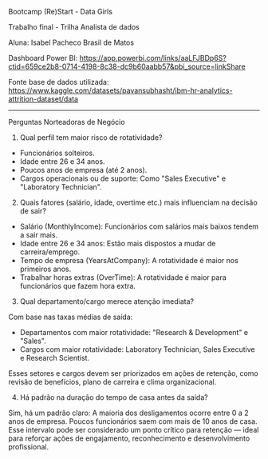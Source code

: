 Bootcamp (Re)Start - Data Girls

Trabalho final - Trilha Analista de dados

Aluna: Isabel Pacheco Brasil de Matos

Dashboard Power BI: https://app.powerbi.com/links/aaLFJBDp6S?ctid=659ce2b8-0714-4198-8c38-dc9b60aabb57&pbi_source=linkShare

Fonte base de dados utilizada: https://www.kaggle.com/datasets/pavansubhasht/ibm-hr-analytics-attrition-dataset/data

-----------------------------------------------------------------------------------------------------------------------------

Perguntas Norteadoras de Negócio


1. Qual perfil tem maior risco de rotatividade?
   
- Funcionários solteiros.
- Idade entre 26 e 34 anos.
- Poucos anos de empresa (até 2 anos).
- Cargos operacionais ou de suporte: Como "Sales Executive" e "Laboratory Technician".
  

2. Quais fatores (salário, idade, overtime etc.) mais influenciam na decisão de sair?

- Salário (MonthlyIncome): Funcionários com salários mais baixos tendem a sair mais.
- Idade entre 26 e 34 anos: Estão mais dispostos a mudar de carreira/emprego.
- Tempo de empresa (YearsAtCompany): A rotatividade é maior nos primeiros anos.
- Trabalhar horas extras (OverTime): A rotatividade é maior para funcionários que fazem hora extra.


3. Qual departamento/cargo merece atenção imediata?

Com base nas taxas médias de saída:
- Departamentos com maior rotatividade: "Research & Development" e "Sales".
- Cargos com maior rotatividade: Laboratory Technician, Sales Executive e Research Scientist.

Esses setores e cargos devem ser priorizados em ações de retenção, como revisão de benefícios, plano de carreira e clima organizacional.

  
4. Há padrão na duração do tempo de casa antes da saída?

Sim, há um padrão claro: A maioria dos desligamentos ocorre entre 0 a 2 anos de empresa. Poucos funcionários saem com mais de 10 anos de casa. Esse intervalo pode ser considerado um ponto crítico para retenção — ideal para reforçar ações de engajamento, reconhecimento e desenvolvimento profissional.
